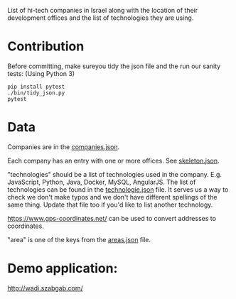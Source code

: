 
List of hi-tech companies in Israel along with the location of their development offices
and the list of technologies they are using.

# Contribution

Before committing, make sureyou tidy the json file and the run our sanity tests:
(Using Python 3)

```
pip install pytest
./bin/tidy_json.py
pytest
```

# Data

Companies are in the [companies.json](data/companies.json). 

Each company has an entry with one or more offices. See [skeleton.json](data/skeleton.json).

"technologies" should be a list of technologies used in the company. E.g. JavaScript, Python, Java, Docker, MySQL, AngularJS.
The list of technologies can be found in the [technologie.json](data/technologies.json) file. It serves us a way to check we don't
make typos and we don't have different spellings of the same thing.  Update that file too if you'd like to list another technology.

https://www.gps-coordinates.net/ can be used to convert addresses to coordinates.

"area" is one of the keys from the [areas.json](data/areas.json) file.

# Demo application:

http://wadi.szabgab.com/

